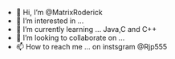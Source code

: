 - 👋 Hi, I’m @MatrixRoderick
- 👀 I’m interested in ...
- 🌱 I’m currently learning ... Java,C and C++
- 💞️ I’m looking to collaborate on ...
- 📫 How to reach me ... on instsgram @Rjp555

<!---
MatrixRoderick/MatrixRoderick is a ✨ special ✨ repository because its `README.md` (this file) appears on your GitHub profile.
You can click the Preview link to take a look at your changes.
--->
